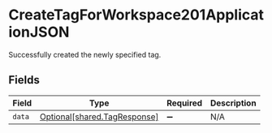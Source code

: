 # CreateTagForWorkspace201ApplicationJSON

Successfully created the newly specified tag.


## Fields

| Field                                                              | Type                                                               | Required                                                           | Description                                                        |
| ------------------------------------------------------------------ | ------------------------------------------------------------------ | ------------------------------------------------------------------ | ------------------------------------------------------------------ |
| `data`                                                             | [Optional[shared.TagResponse]](../../models/shared/tagresponse.md) | :heavy_minus_sign:                                                 | N/A                                                                |